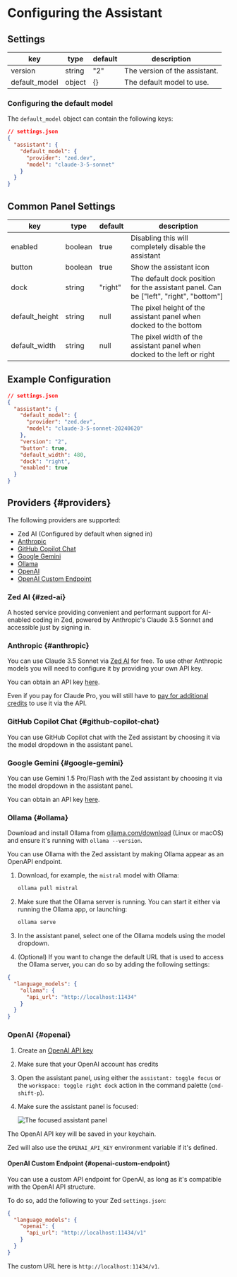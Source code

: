 # Configuring the Assistant

## Settings

| key           | type   | default | description                   |
| ------------- | ------ | ------- | ----------------------------- |
| version       | string | "2"     | The version of the assistant. |
| default_model | object | {}      | The default model to use.     |

### Configuring the default model

The `default_model` object can contain the following keys:

```json
// settings.json
{
  "assistant": {
    "default_model": {
      "provider": "zed.dev",
      "model": "claude-3-5-sonnet"
    }
  }
}
```

## Common Panel Settings

| key            | type    | default | description                                                                           |
| -------------- | ------- | ------- | ------------------------------------------------------------------------------------- |
| enabled        | boolean | true    | Disabling this will completely disable the assistant                                  |
| button         | boolean | true    | Show the assistant icon                                                               |
| dock           | string  | "right" | The default dock position for the assistant panel. Can be ["left", "right", "bottom"] |
| default_height | string  | null    | The pixel height of the assistant panel when docked to the bottom                     |
| default_width  | string  | null    | The pixel width of the assistant panel when docked to the left or right               |

## Example Configuration

```json
// settings.json
{
  "assistant": {
    "default_model": {
      "provider": "zed.dev",
      "model": "claude-3-5-sonnet-20240620"
    },
    "version": "2",
    "button": true,
    "default_width": 480,
    "dock": "right",
    "enabled": true
  }
}
```

## Providers {#providers}

The following providers are supported:

- Zed AI (Configured by default when signed in)
- [Anthropic](#anthropic)
- [GitHub Copilot Chat](#github-copilot-chat)
- [Google Gemini](#google-gemini)
- [Ollama](#ollama)
- [OpenAI](#openai)
- [OpenAI Custom Endpoint](#openai-custom-endpoint)

### Zed AI {#zed-ai}

A hosted service providing convenient and performant support for AI-enabled coding in Zed, powered by Anthropic's Claude 3.5 Sonnet and accessible just by signing in.

### Anthropic {#anthropic}

You can use Claude 3.5 Sonnet via [Zed AI](#zed-ai) for free. To use other Anthropic models you will need to configure it by providing your own API key.

You can obtain an API key [here](https://console.anthropic.com/settings/keys).

Even if you pay for Claude Pro, you will still have to [pay for additional credits](https://console.anthropic.com/settings/plans) to use it via the API.

### GitHub Copilot Chat {#github-copilot-chat}

You can use GitHub Copilot chat with the Zed assistant by choosing it via the model dropdown in the assistant panel.

### Google Gemini {#google-gemini}

You can use Gemini 1.5 Pro/Flash with the Zed assistant by choosing it via the model dropdown in the assistant panel.

You can obtain an API key [here](https://aistudio.google.com/app/apikey).

### Ollama {#ollama}

Download and install Ollama from [ollama.com/download](https://ollama.com/download) (Linux or macOS) and ensure it's running with `ollama --version`.

You can use Ollama with the Zed assistant by making Ollama appear as an OpenAPI endpoint.

1. Download, for example, the `mistral` model with Ollama:

   ```sh
   ollama pull mistral
   ```

2. Make sure that the Ollama server is running. You can start it either via running the Ollama app, or launching:

   ```sh
   ollama serve
   ```

3. In the assistant panel, select one of the Ollama models using the model dropdown.
4. (Optional) If you want to change the default URL that is used to access the Ollama server, you can do so by adding the following settings:

```json
{
  "language_models": {
    "ollama": {
      "api_url": "http://localhost:11434"
    }
  }
}
```

### OpenAI {#openai}

<!--
TBD: OpenAI Setup flow: Review/Correct/Simplify
-->

1. Create an [OpenAI API key](https://platform.openai.com/account/api-keys)
2. Make sure that your OpenAI account has credits
3. Open the assistant panel, using either the `assistant: toggle focus` or the `workspace: toggle right dock` action in the command palette (`cmd-shift-p`).
4. Make sure the assistant panel is focused:

   ![The focused assistant panel](https://zed.dev/img/assistant/assistant-focused.png)

The OpenAI API key will be saved in your keychain.

Zed will also use the `OPENAI_API_KEY` environment variable if it's defined.

#### OpenAI Custom Endpoint {#openai-custom-endpoint}

You can use a custom API endpoint for OpenAI, as long as it's compatible with the OpenAI API structure.

To do so, add the following to your Zed `settings.json`:

```json
{
  "language_models": {
    "openai": {
      "api_url": "http://localhost:11434/v1"
    }
  }
}
```

The custom URL here is `http://localhost:11434/v1`.
